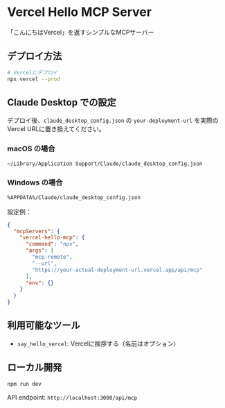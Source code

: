 # Vercel Hello MCP Server

「こんにちはVercel」を返すシンプルなMCPサーバー

## デプロイ方法

```bash
# Vercelにデプロイ
npx vercel --prod
```

## Claude Desktop での設定

デプロイ後、`claude_desktop_config.json` の `your-deployment-url` を実際のVercel URLに置き換えてください。

### macOS の場合
```bash
~/Library/Application Support/Claude/claude_desktop_config.json
```

### Windows の場合
```bash
%APPDATA%/Claude/claude_desktop_config.json
```

設定例：
```json
{
  "mcpServers": {
    "vercel-hello-mcp": {
      "command": "npx",
      "args": [
        "mcp-remote",
        "--url",
        "https://your-actual-deployment-url.vercel.app/api/mcp"
      ],
      "env": {}
    }
  }
}
```

## 利用可能なツール

- `say_hello_vercel`: Vercelに挨拶する（名前はオプション）

## ローカル開発

```bash
npm run dev
```

API endpoint: `http://localhost:3000/api/mcp`